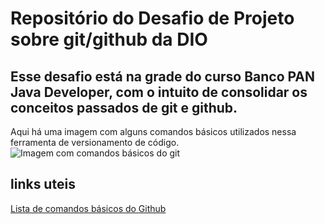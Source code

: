 # Repositório do Desafio de Projeto sobre git/github da DIO

Esse desafio está na grade do curso Banco PAN Java Developer, com o intuito de consolidar os conceitos passados de git e github.
----------
Aqui há uma imagem com alguns comandos básicos utilizados nessa ferramenta de versionamento de código.
![Imagem com comandos básicos do git](https://user-images.githubusercontent.com/107883675/229971136-c07d071b-e9e7-4318-8002-f7881ed04563.png)


## links uteis
[Lista de comandos básicos do Github](https://gist.github.com/leocomelli/2545add34e4fec21ec16)

